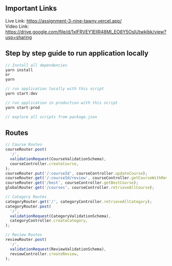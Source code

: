 ## Important Links

Live Link: https://assignment-3-nine-tawny.vercel.app/
<br>
Video Link: https://drive.google.com/file/d/1xlFRVEY1EllR48MI_EO8Y5OslUtwkjbk/view?usp=sharing

## Step by step guide to run application locally

```typescript
// Install all dependencies
yarn install
or
yarn

// run application locally with this script
yarn start:dev

// run application in production with this script
yarn start:prod

// explore all scripts from package.json
```

## Routes

```typescript
// Course Routes
courseRouter.post(
  '/',
  validationRequest(CourseValidationSchema),
  courseController.createCourse,
);
courseRouter.put('/:courseId', courseController.updateCourse);
courseRouter.get('/:courseId/review', courseController.getCourseWithReview);
courseRouter.get('/best', courseController.getBestCourse);
globalRouter.get('/courses', courseController.retrieveAllCourse);

// Category Routes
categoryRouter.get('/', categoryController.retrieveAllCategory);
categoryRouter.post(
  '/',
  validationRequest(CategoryValidationSchema),
  categoryController.createCategory,
);

// Review Routes
reviewRouter.post(
  '/',
  validationRequest(ReviewValidationSchema),
  reviewController.createReview,
);
```
